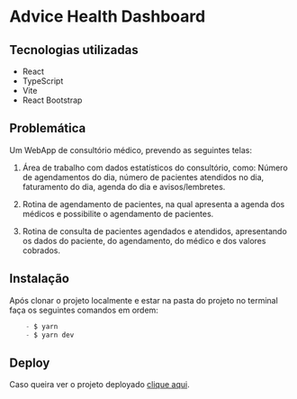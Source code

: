 # Advice Health Dashboard

## Tecnologias utilizadas

 - React 
 - TypeScript 
 - Vite
 - React Bootstrap

## Problemática

Um WebApp de consultório médico, prevendo as seguintes telas:
1. Área de trabalho com dados estatísticos do consultório, como: Número de
   agendamentos do dia, número de pacientes atendidos no dia,
   faturamento do dia, agenda do dia e avisos/lembretes.


2. Rotina de agendamento de pacientes, na qual apresenta a agenda dos
   médicos e possibilite o agendamento de pacientes.


3. Rotina de consulta de pacientes agendados e atendidos, apresentando os
   dados do paciente, do agendamento, do médico e dos valores cobrados.


## Instalação
Após clonar o projeto localmente e estar na pasta do projeto no terminal faça os seguintes comandos em ordem:


```js
    - $ yarn
    - $ yarn dev
```

## Deploy

Caso queira ver o projeto deployado [clique aqui](https://advicehealth.netlify.app/).
